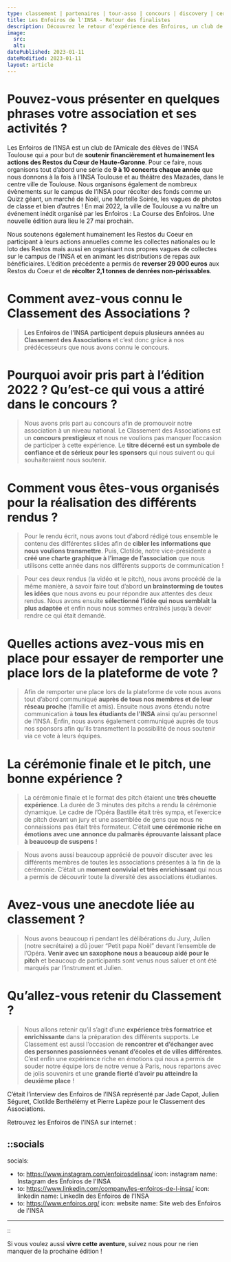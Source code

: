 ```yaml
---
type: classement | partenaires | tour-asso | concours | discovery | ceremonie-finale
title: Les Enfoiros de l'INSA - Retour des finalistes
description: Découvrez le retour d’expérience des Enfoiros, un club de l’Amicale des élèves de l’INSA Toulouse. Il est arrivé à la deuxième place du podium pour l’édition 2022. 
image:
  src:
  alt:
datePublished: 2023-01-11
dateModified: 2023-01-11
layout: article
---
```


# Pouvez-vous présenter en quelques phrases votre association et ses activités ?

Les Enfoiros de l’INSA est un club de l’Amicale des élèves de l’INSA Toulouse qui a pour but de **soutenir financièrement et humainement les actions des Restos du Cœur de Haute-Garonne**. Pour ce faire, nous organisons tout d’abord une série de **9 à 10 concerts chaque année** que nous donnons à la fois à l’INSA Toulouse et au théâtre des Mazades, dans le centre ville de Toulouse. Nous organisons également de nombreux évènements sur le campus de l’INSA pour récolter des fonds comme un Quizz géant, un marché de Noël, une Mortelle Soirée, les vagues de photos de classe et bien d’autres ! En mai 2022, la ville de Toulouse a vu naître un événement inédit organisé par les Enfoiros : La Course des Enfoiros. Une nouvelle édition aura lieu le 27 mai prochain.

Nous soutenons également humainement les Restos du Coeur en participant à leurs actions annuelles comme les collectes nationales ou le loto des Restos mais aussi en organisant nos propres vagues de collectes sur le campus de l’INSA et en animant les distributions de repas aux bénéficiaires. L’édition précédente a permis de **reverser 29 000 euros** aux Restos du Coeur et de **récolter 2,1 tonnes de denrées non-périssables**.

# Comment avez-vous connu le Classement des Associations ?

> **Les Enfoiros de l’INSA participent depuis plusieurs années au Classement des Associations** et c’est donc grâce à nos prédécesseurs que nous avons connu le concours.
> 

# Pourquoi avoir pris part à l’édition 2022 ? Qu’est-ce qui vous a attiré dans le concours ?

> Nous avons pris part au concours afin de promouvoir notre association à un niveau national. Le Classement des Associations est un **concours prestigieux** et nous ne voulions pas manquer l’occasion de participer à cette expérience. Le **titre décerné est un symbole de confiance et de sérieux pour les sponsors** qui nous suivent ou qui souhaiteraient nous soutenir.
> 

# Comment vous êtes-vous organisés pour la réalisation des différents rendus ?

> Pour le rendu écrit, nous avons tout d’abord rédigé tous ensemble le contenu des différentes slides afin de **cibler les informations que nous voulions transmettre**. Puis, Clotilde, notre vice-présidente a **créé une charte graphique à l’image de l’association** que nous utilisons cette année dans nos différents supports de communication !
> 

> Pour ces deux rendus (la vidéo et le pitch), nous avons procédé de la même manière, à savoir faire tout d’abord **un brainstorming de toutes les idées** que nous avons eu pour répondre aux attentes des deux rendus. Nous avons ensuite **sélectionné l’idée qui nous semblait la plus adaptée** et enfin nous nous sommes entraînés jusqu’à devoir rendre ce qui était demandé.
> 

# Quelles actions avez-vous mis en place pour essayer de remporter une place lors de la plateforme de vote ?

> Afin de remporter une place lors de la plateforme de vote nous avons tout d’abord communiqué **auprès de tous nos membres et de leur réseau proche** (famille et amis). Ensuite nous avons étendu notre communication à **tous les étudiants de l’INSA** ainsi qu’au personnel de l’INSA. Enfin, nous avons également communiqué auprès de tous nos sponsors afin qu’ils transmettent la possibilité de nous soutenir via ce vote à leurs équipes.
> 

# La cérémonie finale et le pitch, une bonne expérience ?

> La cérémonie finale et le format des pitch étaient une **très chouette expérience**. La durée de 3 minutes des pitchs a rendu la cérémonie dynamique. Le cadre de l’Opéra Bastille était très sympa, et l’exercice de pitch devant un jury et une assemblée de gens que nous ne connaissions pas était très formateur. C’était **une cérémonie riche en émotions avec une annonce du palmarès éprouvante laissant place à beaucoup de suspens** !
> 

> Nous avons aussi beaucoup apprécié de pouvoir discuter avec les différents membres de toutes les associations présentes à la fin de la cérémonie. C’était un **moment convivial et très enrichissant** qui nous a permis de découvrir toute la diversité des associations étudiantes.
> 

# Avez-vous une anecdote liée au classement ?

> Nous avons beaucoup ri pendant les délibérations du Jury, Julien (notre secrétaire) a dû jouer “Petit papa Noël” devant l’ensemble de l’Opéra. **Venir avec un saxophone nous a beaucoup aidé pour le pitch** et beaucoup de participants sont venus nous saluer et ont été marqués par l’instrument et Julien.
> 

# Qu’allez-vous retenir du Classement ?

> Nous allons retenir qu’il s’agit d’une **expérience très formatrice et enrichissante** dans la préparation des différents supports. Le Classement est aussi l’occasion de **rencontrer et d’échanger avec des personnes passionnées venant d’écoles et de villes différentes**. C’est enfin une expérience riche en émotions qui nous a permis de souder notre équipe lors de notre venue à Paris, nous repartons avec de jolis souvenirs et une **grande fierté d’avoir pu atteindre la deuxième place** !
> 

C’était l’interview des Enfoiros de l’INSA représenté par Jade Capot, Julien Séguret, Clotilde Berthélémy et Pierre Lapèze pour le Classement des Associations.

Retrouvez les Enfoiros de l'INSA sur internet :

::socials
---
socials:
  - to: https://www.instagram.com/enfoirosdelinsa/
    icon: instagram
    name: Instagram des Enfoiros de l'INSA
  - to: https://www.linkedin.com/company/les-enfoiros-de-l-insa/
    icon: linkedin
    name: LinkedIn des Enfoiros de l'INSA
  - to: https://www.enfoiros.org/
    icon: website
    name: Site web des Enfoiros de l'INSA
---
::

Si vous voulez aussi **vivre cette aventure**, suivez nous pour ne rien manquer de la prochaine édition !

